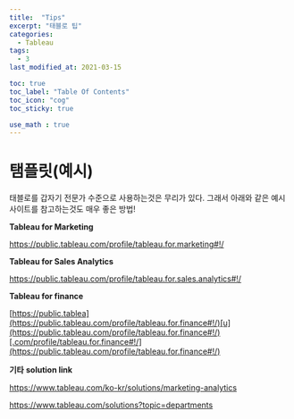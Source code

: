 ```yaml
---
title:  "Tips"
excerpt: "태블로 팁"
categories:
  - Tableau
tags:
  - 3
last_modified_at: 2021-03-15

toc: true
toc_label: "Table Of Contents"
toc_icon: "cog"
toc_sticky: true

use_math : true
---
```




# 탬플릿(예시)

태블로를 갑자기 전문가 수준으로 사용하는것은 무리가 있다. 그래서 아래와 같은 예시 사이트를 참고하는것도 매우 좋은 방법!

**Tableau for Marketing**

https://public.tableau.com/profile/tableau.for.marketing#!/

**Tableau for Sales Analytics**

https://public.tableau.com/profile/tableau.for.sales.analytics#!/

**Tableau for finance**

[https://public.tablea](https://public.tableau.com/profile/tableau.for.finance#!/)[u](https://public.tableau.com/profile/tableau.for.finance#!/)[.com/profile/tableau.for.finance#!/](https://public.tableau.com/profile/tableau.for.finance#!/)

**기타** **solution link**

https://www.tableau.com/ko-kr/solutions/marketing-analytics

https://www.tableau.com/solutions?topic=departments

